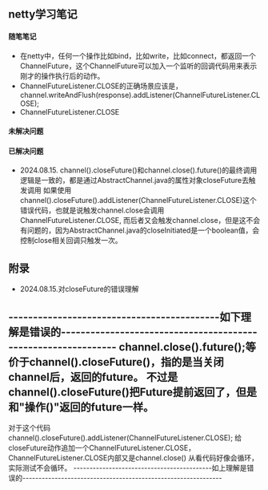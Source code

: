 ## netty学习笔记


#### 随笔笔记

* 在netty中，任何一个操作比如bind，比如write，比如connect，都返回一个ChannelFuture，这个ChannelFuture可以加入一个监听的回调代码用来表示
刚才的操作执行后的动作。
* ChannelFutureListener.CLOSE的正确场景应该是，channel.writeAndFlush(response).addListener(ChannelFutureListener.CLOSE);
* ChannelFutureListener.CLOSE
 

#### 未解决问题

#### 已解决问题

* 2024.08.15. channel().closeFuture()和channel.close().future()的最终调用逻辑是一致的，都是通过AbstractChannel.java的属性对象closeFuture去触发调用
如果使用channel().closeFuture().addListener(ChannelFutureListener.CLOSE)这个错误代码，也就是说触发channel.close会调用ChannelFutureListener.CLOSE,
而后者又会触发channel.close，但是这不会有问题的，因为AbstractChannel.java的closeInitiated是一个boolean值，会控制close相关回调只触发一次。


## 附录

* 2024.08.15.对closeFuture的错误理解

-------------------------------------------如下理解是错误的--------------------------------------------------------------
channel.close().future();等价于channel().closeFuture()，指的是当关闭channel后，返回的future。
不过是channel().closeFuture()把Future提前返回了，但是和"操作()"返回的future一样。
------------------
对于这个代码channel().closeFuture().addListener(ChannelFutureListener.CLOSE);
给closeFuture动作追加一个ChannelFutureListener.CLOSE，ChannelFutureListener.CLOSE内部又是channel.close()
从看代码好像会循环，实际测试不会循环。
-------------------------------------------如上理解是错误的--------------------------------------------------------------